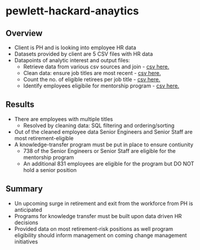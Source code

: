 # pewlett-hackard-anaytics

## Overview

* Client is PH and is looking into employee HR data
* Datasets provided by client are 5 CSV files with HR data
* Datapoints of analytic interest and output files:
    * Retrieve data from various csv sources and join - [csv here.](https://github.com/nabilram/pewlett-hackard-analysis/blob/main/Data/retirement_titles.csv)
    * Clean data: ensure job titles are most recent - [csv here.](https://github.com/nabilram/pewlett-hackard-analysis/blob/main/Data/unique_titles.csv)
    * Count the no. of eligible retirees per job title - [csv here.](https://github.com/nabilram/pewlett-hackard-analysis/blob/main/Data/retiring_titles.csv)
    * Identify employees eligibile for mentorship program - [csv here.](https://github.com/nabilram/pewlett-hackard-analysis/blob/main/Data/mentorship_eligibility.csv)

## Results

* There are employees with multiple titles
    * Resolved by cleaning data: SQL filtering and ordering/sorting
* Out of the cleaned employee data Senior Engineers and Senior Staff are most retirement-eligible
* A knowledge-transfer program must be put in place to ensure contiunity
    * 738 of the Senior Engineers or Senior Staff are eligible for the mentorship program
    * An additional 831 employees are eligible for the program but DO NOT hold a senior position

## Summary

* Un upcoming surge in retirement and exit from the workforce from PH is anticipated
* Programs for knowledge transfer must be built upon data driven HR decisions
* Provided data on most retirement-risk positions as well program eligibility should inform management on coming change management initiatives